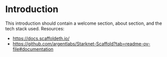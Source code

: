 # Introduction

This introduction should contain a welcome section, about section, and the tech stack used.
Resources:
- https://docs.scaffoldeth.io/
- https://github.com/argentlabs/Starknet-Scaffold?tab=readme-ov-file#documentation